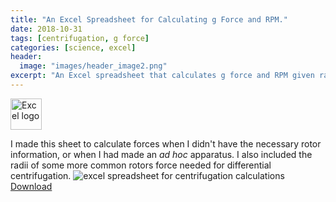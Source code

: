 ```yaml
---
title: "An Excel Spreadsheet for Calculating g Force and RPM."
date: 2018-10-31
tags: [centrifugation, g force]
categories: [science, excel]
header:
  image: "images/header_image2.png"
excerpt: "An Excel spreadsheet that calculates g force and RPM given radius. Helps with unknown rotates and bespoke systems."
---
```

<img src="{{ site.url }}{{site.baseurl }}/images/Excellogo.png" alt="Excel logo" width="50"/>

I made this sheet to calculate forces when I didn't have the necessary rotor information, or when I had made an *ad hoc* apparatus. I also included the radii of some more common rotors force needed for differential centrifugation.
<img src="{{ site.url }}{{site.baseurl }}/images/science/centrifugation_calculations.png" alt="excel spreadsheet for centrifugation calculations">
[Download](https://github.com/scotttmoen/Science)
